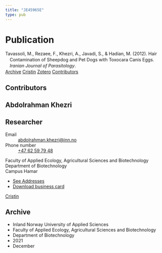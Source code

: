 ```yaml
---
title: "JE45965E"
type: pub
---
```

<h1>Publication</h1>
<article id="csl-bib-container-JE45965E" class="csl-bib-container">
  <div class="csl-bib-body" style="line-height: 1.35; padding-left: 1em; text-indent:-1em;">
  <div class="csl-entry">Tavassoli, M., Rezaee, F., Khezri, A., Javadi, S., &amp; Hadian, M. (2012). Hair Contamination of Sheepdog and Pet Dogs with Toxocara Canis Eggs. <i>Iranian Journal of Parasitology</i>.</div>
</div>
  <div class="csl-bib-buttons">
    <a href="#taxonomy-article-JE45965E" class="csl-bib-button">Archive</a>
    <a href alt="Cristin URL" class="csl-bib-button">Cristin</a>
    <a href alt="Zotero URL" class="csl-bib-button">Zotero</a>
    <a href="#contributors-article-JE45965E" class="csl-bib-button">Contributors</a>
  </div>
  <div id="csl-bib-meta-container-JE45965E"></div>
</article>
<div id="csl-bib-meta-JE45965E" class="csl-bib-meta">
  <article id="contributors-article-JE45965E" class="contributors-article">
    <h1>Contributors</h1>
    <div class="personas">
<div class="vrtx-hinn-person-card">
<div class="photo">
<i class="lar la-user-circle missing-person"></i>
</div>
<div class="info">
<hgroup><h1>Abdolrahman Khezri</h1>
<h2>Researcher</h2>
</hgroup><dl>
<dt>Email</dt>
<dd>
<a href="mailto:abdolrahman.khezri@inn.no">abdolrahman.khezri@inn.no</a>
</dd>
<dt>Phone number</dt>
<dd><a href="tel:+4762597948">
+47 62 59 79 48
</a></dd>
</dl>
<p>
Faculty of Applied Ecology, Agricultural Sciences and Biotechnology<br>
Department of Biotechnology<br>
Campus Hamar
</p>
<ul class="vrtx-hinn-links">
<li><a href="https://www.inn.no/english/find-an-employee/abdolrahman-khezri.html#vrtx-hinn-addresses">See Addresses</a></li>
<li><a href="https://www.inn.no/english/find-an-employee/abdolrahman-khezri.html?vrtx=vcf">Download business card</a></li>
</ul>
</div>
</div>
<a href="https://app.cristin.no/persons/show.jsf?id=653469" alt="Cristin URL" class="personas-cristin">Cristin</a>
</div>
  </article>
  <article id="taxonomy-article-JE45965E" class="taxonomy-article">
    <h1>Archive</h1>
    <ul>
      <li>Inland Norway University of Applied Sciences</li>
      <li>Faculty of Applied Ecology, Agricultural Sciences and Biotechnology</li>
      <li>Department of Biotechnology</li>
      <li>2021</li>
      <li>December</li>
    </ul>
  </article>
</div>

